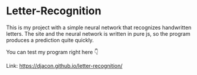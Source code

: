 # Letter-Recognition

This is my project with a simple neural network that recognizes handwritten letters. The site and the neural network is written in pure js, so the program produces a prediction quite quickly.

You can test my program right here 👇

Link: https://djacon.github.io/letter-recognition/
